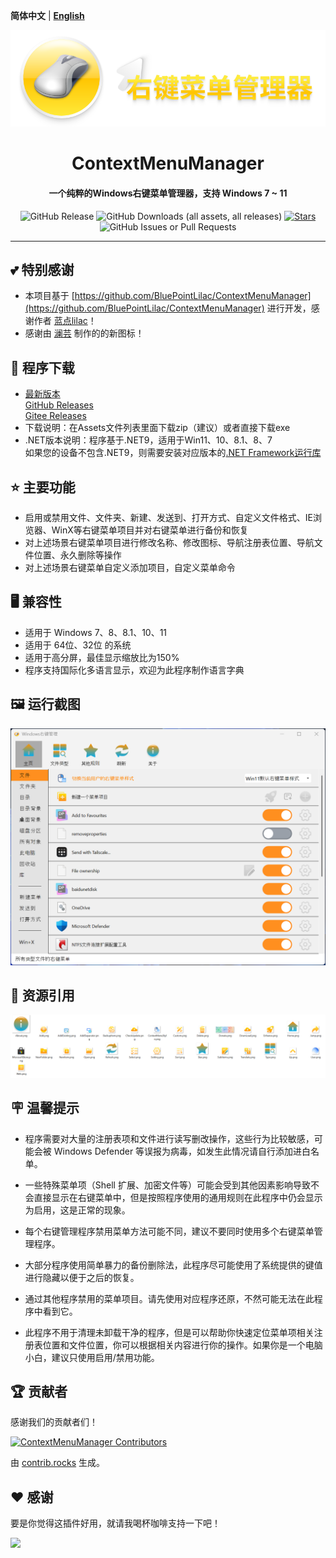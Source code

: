 **简体中文** | **[English](README-en.md)**

<div align="center">
    <img width="700" src="/Logo/Logo.png"></img>
</div>
<h1 align="center">ContextMenuManager</h1>
<h4 align="center">一个纯粹的Windows右键菜单管理器，支持 Windows 7 ~ 11</h4>

<div align="center">

![GitHub Release](https://img.shields.io/github/v/release/Jack251970/ContextMenuManager?label=版本)
![GitHub Downloads (all assets, all releases)](https://img.shields.io/github/downloads/Jack251970/ContextMenuManager/total?label=下载量)
[![Stars](https://img.shields.io/github/stars/Jack251970/ContextMenuManager?style=flat&logo=data:image/svg%2bxml;base64,PHN2ZyB4bWxucz0iaHR0cDovL3d3dy53My5vcmcvMjAwMC9zdmciIHZlcnNpb249IjEiIHdpZHRoPSIxNiIgaGVpZ2h0PSIxNiI+PHBhdGggZD0iTTggLjI1YS43NS43NSAwIDAgMSAuNjczLjQxOGwxLjg4MiAzLjgxNSA0LjIxLjYxMmEuNzUuNzUgMCAwIDEgLjQxNiAxLjI3OWwtMy4wNDYgMi45Ny43MTkgNC4xOTJhLjc1MS43NTEgMCAwIDEtMS4wODguNzkxTDggMTIuMzQ3bC0zLjc2NiAxLjk4YS43NS43NSAwIDAgMS0xLjA4OC0uNzlsLjcyLTQuMTk0TC44MTggNi4zNzRhLjc1Ljc1IDAgMCAxIC40MTYtMS4yOGw0LjIxLS42MTFMNy4zMjcuNjY4QS43NS43NSAwIDAgMSA4IC4yNVoiIGZpbGw9IiNlYWM1NGYiLz48L3N2Zz4=&logoSize=auto&label=收藏)](https://github.com/Jack251970/ContextMenuManager/)
![GitHub Issues or Pull Requests](https://img.shields.io/github/issues/Jack251970/ContextMenuManager?label="问题")

</div>

---

## 💕 特别感谢
* 本项目基于 [https://github.com/BluePointLilac/ContextMenuManager](https://github.com/BluePointLilac/ContextMenuManager) 进行开发，感谢作者 [蓝点lilac](https://github.com/BluePointLilac)！
* 感谢由 [澜芸](https://github.com/LanYun2022) 制作的的新图标！

## 🚀 程序下载
* [最新版本][Latest]<br>
  [GitHub Releases][GitHub Releases]<br>
  [Gitee Releases][Gitee Releases]<br>
* 下载说明：在Assets文件列表里面下载zip（建议）或者直接下载exe
* .NET版本说明：程序基于.NET9，适用于Win11、10、8.1、8、7<br>
  如果您的设备不包含.NET9，则需要安装对应版本的[.NET Framework运行库]

## ⭐ 主要功能
* 启用或禁用文件、文件夹、新建、发送到、打开方式、自定义文件格式、IE浏览器、WinX等右键菜单项目并对右键菜单进行备份和恢复
* 对上述场景右键菜单项目进行修改名称、修改图标、导航注册表位置、导航文件位置、永久删除等操作
* 对上述场景右键菜单自定义添加项目，自定义菜单命令

## 🖥️ 兼容性
* 适用于 Windows 7、8、8.1、10、11
* 适用于 64位、32位 的系统
* 适用于高分屏，最佳显示缩放比为150%
* 程序支持国际化多语言显示，欢迎为此程序制作语言字典

## 🖼️ 运行截图
<picture>
  <source media="(prefers-color-scheme: dark)" srcset="./Screenshot/Screenshot-dark.png">
  <source media="(prefers-color-scheme: light)" srcset="./Screenshot/Screenshot.png">
  <img alt="运行截图" src="./Screenshot/Screenshot.png">
</picture>

## 🔣 资源引用
<picture>
  <source media="(prefers-color-scheme: dark)" srcset="./Screenshot/AppImage-dark.png">
  <source media="(prefers-color-scheme: light)" srcset="./Screenshot/AppImage.png">
  <img alt="资源引用" src="./Screenshot/AppImage.png">
</picture>

## 🪧 温馨提示
* 程序需要对大量的注册表项和文件进行读写删改操作，这些行为比较敏感，可能会被 Windows Defender 等误报为病毒，如发生此情况请自行添加进白名单。

* 一些特殊菜单项（Shell 扩展、加密文件等）可能会受到其他因素影响导致不会直接显示在右键菜单中，但是按照程序使用的通用规则在此程序中仍会显示为启用，这是正常的现象。

* 每个右键管理程序禁用菜单方法可能不同，建议不要同时使用多个右键菜单管理程序。

* 大部分程序使用简单暴力的备份删除法，此程序尽可能使用了系统提供的键值进行隐藏以便于之后的恢复。

* 通过其他程序禁用的菜单项目。请先使用对应程序还原，不然可能无法在此程序中看到它。

* 此程序不用于清理未卸载干净的程序，但是可以帮助你快速定位菜单项相关注册表位置和文件位置，你可以根据相关内容进行你的操作。如果你是一个电脑小白，建议只使用启用/禁用功能。

## 🏆 贡献者
感谢我们的贡献者们！

[![ContextMenuManager Contributors](https://contrib.rocks/image?repo=Jack251970/ContextMenuManager)](https://github.com/Jack251970/ContextMenuManager/graphs/contributors)

由 [contrib.rocks](https://contrib.rocks) 生成。

  [Latest]: https://github.com/Jack251970/ContextMenuManager/releases/latest
  [GitHub Releases]: https://github.com/Jack251970/ContextMenuManager/releases
  [Gitee Releases]: https://gitee.com/Jack251970/ContextMenuManager/releases
  [.NET Framework运行库]: https://dotnet.microsoft.com/zh-cn/download/dotnet/9.0

## ❤️ 感谢

要是你觉得这插件好用，就请我喝杯咖啡支持一下吧！

[<img style="float:left" src="https://user-images.githubusercontent.com/14358394/115450238-f39e8100-a21b-11eb-89d0-fa4b82cdbce8.png" width="200">](https://ko-fi.com/jackye)
